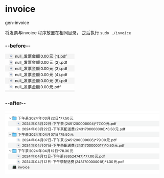 # invoice
gen-invoice

将发票与invoice 程序放置在相同目录，
之后执行
`sudo ./invoice`



### **--before--**



![img.png](img.png)






### --after--


![img_1.png](img_1.png)